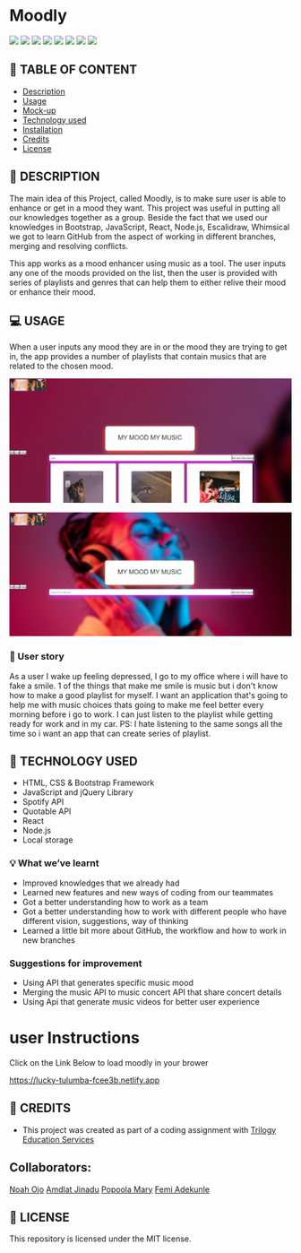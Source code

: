 # Moodly
![](https://img.shields.io/badge/html-HTML5-orange?logo=html5)
![](https://img.shields.io/badge/css-CSS3-%231572B6?logo=css3)
![](https://img.shields.io/badge/JavaScript-lightgrey?logo=javascript)
![](https://img.shields.io/badge/jQuery-0769AD?logo=jquery)
![](https://img.shields.io/badge/Bootstrap-563D7C?style=flat&logo=bootstrap&logoColor=white)
![](https://img.shields.io/github/license/senseilein/make-the-days-count)
![](https://img.shields.io/badge/React-61DAFB?logo=react&logoColor=white&style=flat)
![](https://img.shields.io/badge/Node.js-339933?logo=node.js&logoColor=white&style=flat)



## :triangular_flag_on_post: TABLE OF CONTENT
- [Description](#-description)
- [Usage](#-usage)
- [Mock-up](#-mock-up)
- [Technology used](#-technology-used)
- [Installation](#-installation)
- [Credits](#-credits)
- [License](#-license)

## :book: DESCRIPTION
The main idea of this Project, called Moodly, is to make sure user is able to enhance or get in a mood they want. This project was useful in putting all our knowledges together as a group.  Beside the fact that we used our knowledges in Bootstrap, JavaScript, React, Node.js, Escalidraw, Whimsical we got to learn GitHub from the aspect of working in different branches, merging and resolving conflicts.

This app works as a mood enhancer using music as a tool. The user inputs any one of the moods provided on the list, then the user is provided with series of playlists and genres that can help them to either relive their mood or enhance their mood.


## :computer: USAGE
When a user inputs any mood they are in or the mood they are trying to get in, the app provides a number of playlists that contain musics that are related to the chosen mood.

![alt text](./public/Screenshot1.png)

![alt text](./public/Screenshot2.png)

### :speech_balloon: User story
As a user
I wake up feeling depressed, I go to my office where i will have to fake a smile. 1 of the things that make me smile is music but i don't know how to make a good playlist for myself. I want an application that's going to help me with music choices thats going to make me feel better every morning before i go to work. I can just listen to the playlist while getting ready for work and in my car. PS: I hate listening to the same songs all the time so i want an app that can create series of playlist.


## :wrench: TECHNOLOGY USED
- HTML, CSS & Bootstrap Framework
- JavaScript and jQuery Library
- Spotify API
- Quotable API
- React
- Node.js
- Local storage

### :bulb: What we’ve learnt
- Improved knowledges that we already had
- Learned new features and new ways of coding from our teammates
- Got a better understanding how to work as a team
- Got a better understanding how to work with different people who have different vision, suggestions, way of thinking
- Learned a little bit more about GitHub, the workflow and how to work in new branches

### Suggestions for improvement
+ Using API that generates specific music mood 
+ Merging the music API to music concert API that share concert details
+ Using Api that generate music videos for better user experience

# user Instructions


Click on the Link Below to load moodly in your brower

https://lucky-tulumba-fcee3b.netlify.app


## :speech_balloon: CREDITS
- This project was created as part of a coding assignment with [Trilogy Education Services](https://skillsforlife.edx.org/?utm_source=govuk)

## Collaborators:

[Noah Ojo](https://github.com/Kaystringscode)
[Amdlat Jinadu](https://github.com/amdalat1000000)
[Popoola Mary](https://github.com/olamaryse)
[Femi Adekunle](https://github.com/phemyx1)

## :scroll: LICENSE
This repository is licensed under the MIT license.
